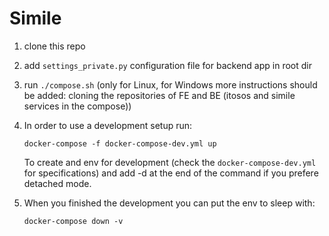 # Simile

1. clone this repo

2. add `settings_private.py` configuration file for backend app in root dir

3. run `./compose.sh` (only for Linux, for Windows more instructions should be added: cloning the repositories of FE and BE (itosos and simile services in the compose))

4. In order to use a development setup run:
    ```
    docker-compose -f docker-compose-dev.yml up
    ```
    To create and env for development (check the `docker-compose-dev.yml` for specifications) and add -d at the end of the command if you prefere detached mode.

5. When you finished the development you can put the env to sleep with:
    ```
    docker-compose down -v
    ```